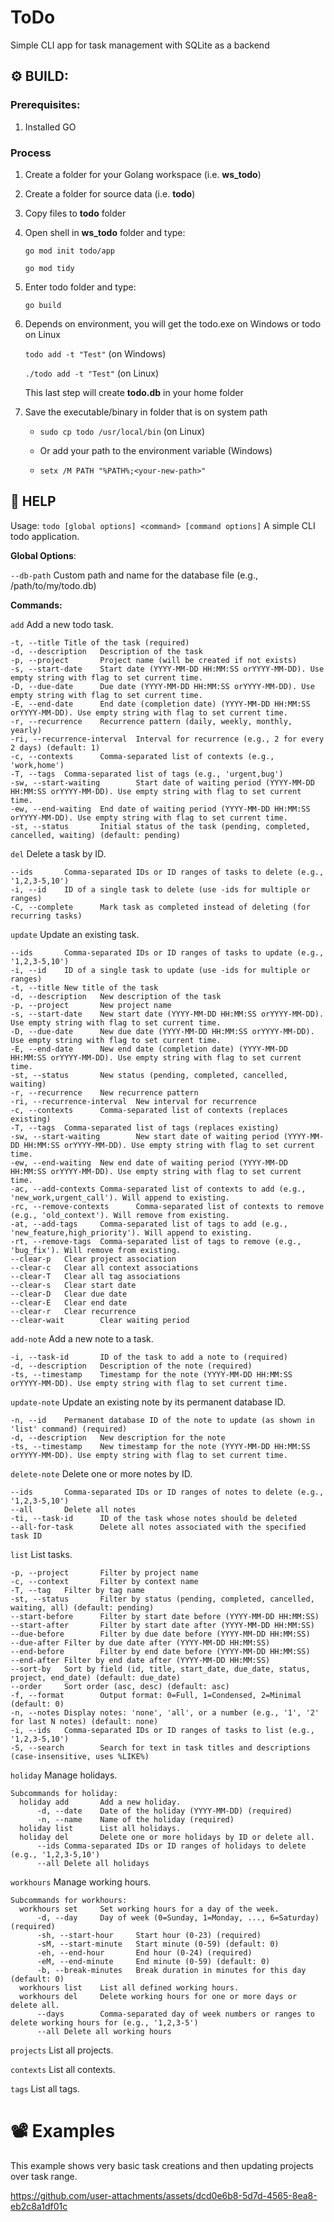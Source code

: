 # ToDo
Simple CLI app for task management with SQLite as a backend

## ⚙️ BUILD:

### Prerequisites:
1. Installed GO

### Process
1. Create a folder for your Golang workspace (i.e. **ws_todo**)
2. Create a folder for source data (i.e. **todo**)
3. Copy files to **todo** folder
4. Open shell in **ws_todo** folder and type:
   
   `go mod init todo/app`
     
   `go mod tidy`
6. Enter todo folder and type:

   `go build`
8. Depends on environment, you will get the todo.exe on Windows or todo on Linux

   `todo add -t "Test"`   (on Windows)
    
   `./todo add -t "Test"` (on Linux)

    This last step will create **todo.db** in your home folder
10. Save the executable/binary in folder that is on system path
    * `sudo cp todo /usr/local/bin` (on Linux)
  
    * Or add your path to the environment variable (Windows)
    * `setx /M PATH "%PATH%;<your-new-path>"`
    


## 🎒 HELP


Usage: `todo [global options] <command> [command options]`
  A simple CLI todo application.

**Global Options**:

  `--db-path`     Custom path and name for the database file (e.g., /path/to/my/todo.db)

**Commands:**

  `add`  Add a new todo task.
  
    -t, --title Title of the task (required)
    -d, --description   Description of the task
    -p, --project       Project name (will be created if not exists)
    -s, --start-date    Start date (YYYY-MM-DD HH:MM:SS orYYYY-MM-DD). Use empty string with flag to set current time.
    -D, --due-date      Due date (YYYY-MM-DD HH:MM:SS orYYYY-MM-DD). Use empty string with flag to set current time.
    -E, --end-date      End date (completion date) (YYYY-MM-DD HH:MM:SS orYYYY-MM-DD). Use empty string with flag to set current time.
    -r, --recurrence    Recurrence pattern (daily, weekly, monthly, yearly)
    -ri, --recurrence-interval  Interval for recurrence (e.g., 2 for every 2 days) (default: 1)
    -c, --contexts      Comma-separated list of contexts (e.g., 'work,home')
    -T, --tags  Comma-separated list of tags (e.g., 'urgent,bug')
    -sw, --start-waiting        Start date of waiting period (YYYY-MM-DD HH:MM:SS orYYYY-MM-DD). Use empty string with flag to set current time.
    -ew, --end-waiting  End date of waiting period (YYYY-MM-DD HH:MM:SS orYYYY-MM-DD). Use empty string with flag to set current time.
    -st, --status       Initial status of the task (pending, completed, cancelled, waiting) (default: pending)


  `del`   Delete a task by ID.
  
    --ids       Comma-separated IDs or ID ranges of tasks to delete (e.g., '1,2,3-5,10')
    -i, --id    ID of a single task to delete (use -ids for multiple or ranges)
    -C, --complete      Mark task as completed instead of deleting (for recurring tasks)

  `update`        Update an existing task.
  
    --ids       Comma-separated IDs or ID ranges of tasks to update (e.g., '1,2,3-5,10')
    -i, --id    ID of a single task to update (use -ids for multiple or ranges)
    -t, --title New title of the task
    -d, --description   New description of the task
    -p, --project       New project name
    -s, --start-date    New start date (YYYY-MM-DD HH:MM:SS orYYYY-MM-DD). Use empty string with flag to set current time.
    -D, --due-date      New due date (YYYY-MM-DD HH:MM:SS orYYYY-MM-DD). Use empty string with flag to set current time.
    -E, --end-date      New end date (completion date) (YYYY-MM-DD HH:MM:SS orYYYY-MM-DD). Use empty string with flag to set current time.
    -st, --status       New status (pending, completed, cancelled, waiting)
    -r, --recurrence    New recurrence pattern
    -ri, --recurrence-interval  New interval for recurrence
    -c, --contexts      Comma-separated list of contexts (replaces existing)
    -T, --tags  Comma-separated list of tags (replaces existing)
    -sw, --start-waiting        New start date of waiting period (YYYY-MM-DD HH:MM:SS orYYYY-MM-DD). Use empty string with flag to set current time.
    -ew, --end-waiting  New end date of waiting period (YYYY-MM-DD HH:MM:SS orYYYY-MM-DD). Use empty string with flag to set current time.
    -ac, --add-contexts Comma-separated list of contexts to add (e.g., 'new_work,urgent_call'). Will append to existing.
    -rc, --remove-contexts      Comma-separated list of contexts to remove (e.g., 'old_context'). Will remove from existing.
    -at, --add-tags     Comma-separated list of tags to add (e.g., 'new_feature,high_priority'). Will append to existing.
    -rt, --remove-tags  Comma-separated list of tags to remove (e.g., 'bug_fix'). Will remove from existing.
    --clear-p   Clear project association
    --clear-c   Clear all context associations
    --clear-T   Clear all tag associations
    --clear-s   Clear start date
    --clear-D   Clear due date
    --clear-E   Clear end date
    --clear-r   Clear recurrence
    --clear-wait        Clear waiting period


  `add-note`      Add a new note to a task.
  
    -i, --task-id       ID of the task to add a note to (required)
    -d, --description   Description of the note (required)
    -ts, --timestamp    Timestamp for the note (YYYY-MM-DD HH:MM:SS orYYYY-MM-DD). Use empty string with flag to set current time.


  `update-note`   Update an existing note by its permanent database ID.
  
    -n, --id    Permanent database ID of the note to update (as shown in 'list' command) (required)
    -d, --description   New description for the note
    -ts, --timestamp    New timestamp for the note (YYYY-MM-DD HH:MM:SS orYYYY-MM-DD). Use empty string with flag to set current time.

  `delete-note`   Delete one or more notes by ID.
  
    --ids       Comma-separated IDs or ID ranges of notes to delete (e.g., '1,2,3-5,10')
    --all       Delete all notes
    -ti, --task-id      ID of the task whose notes should be deleted
    --all-for-task      Delete all notes associated with the specified task ID


  `list`  List tasks.
  
    -p, --project       Filter by project name
    -c, --context       Filter by context name
    -T, --tag   Filter by tag name
    -st, --status       Filter by status (pending, completed, cancelled, waiting, all) (default: pending)
    --start-before      Filter by start date before (YYYY-MM-DD HH:MM:SS)
    --start-after       Filter by start date after (YYYY-MM-DD HH:MM:SS)
    --due-before        Filter by due date before (YYYY-MM-DD HH:MM:SS)
    --due-after Filter by due date after (YYYY-MM-DD HH:MM:SS)
    --end-before        Filter by end date before (YYYY-MM-DD HH:MM:SS)
    --end-after Filter by end date after (YYYY-MM-DD HH:MM:SS)
    --sort-by   Sort by field (id, title, start_date, due_date, status, project, end_date) (default: due_date)
    --order     Sort order (asc, desc) (default: asc)
    -f, --format        Output format: 0=Full, 1=Condensed, 2=Minimal (default: 0)
    -n, --notes Display notes: 'none', 'all', or a number (e.g., '1', '2' for last N notes) (default: none)
    -i, --ids   Comma-separated IDs or ID ranges of tasks to list (e.g., '1,2,3-5,10')
    -S, --search        Search for text in task titles and descriptions (case-insensitive, uses %LIKE%)



  `holiday`       Manage holidays.
  
    Subcommands for holiday:
      holiday add       Add a new holiday.
          -d, --date    Date of the holiday (YYYY-MM-DD) (required)
          -n, --name    Name of the holiday (required)
      holiday list      List all holidays.
      holiday del       Delete one or more holidays by ID or delete all.
          --ids Comma-separated IDs or ID ranges of holidays to delete (e.g., '1,2,3-5,10')
          --all Delete all holidays

  `workhours`     Manage working hours.
  
    Subcommands for workhours:
      workhours set     Set working hours for a day of the week.
          -d, --day     Day of week (0=Sunday, 1=Monday, ..., 6=Saturday) (required)
          -sh, --start-hour     Start hour (0-23) (required)
          -sM, --start-minute   Start minute (0-59) (default: 0)
          -eh, --end-hour       End hour (0-24) (required)
          -eM, --end-minute     End minute (0-59) (default: 0)
          -b, --break-minutes   Break duration in minutes for this day (default: 0)
      workhours list    List all defined working hours.
      workhours del     Delete working hours for one or more days or delete all.
          --days        Comma-separated day of week numbers or ranges to delete working hours for (e.g., '1,2,3-5')
          --all Delete all working hours


  `projects`      List all projects.

  `contexts`      List all contexts.

  `tags`  List all tags.


# 📽️ Examples
This example shows very basic task creations and then updating projects over task range.



https://github.com/user-attachments/assets/dcd0e6b8-5d7d-4565-8ea8-eb2c8a1df01c

